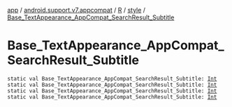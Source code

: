 [app](../../../index.md) / [android.support.v7.appcompat](../../index.md) / [R](../index.md) / [style](index.md) / [Base_TextAppearance_AppCompat_SearchResult_Subtitle](.)

# Base_TextAppearance_AppCompat_SearchResult_Subtitle

`static val Base_TextAppearance_AppCompat_SearchResult_Subtitle: `[`Int`](https://kotlinlang.org/api/latest/jvm/stdlib/kotlin/-int/index.html)
`static val Base_TextAppearance_AppCompat_SearchResult_Subtitle: `[`Int`](https://kotlinlang.org/api/latest/jvm/stdlib/kotlin/-int/index.html)
`static val Base_TextAppearance_AppCompat_SearchResult_Subtitle: `[`Int`](https://kotlinlang.org/api/latest/jvm/stdlib/kotlin/-int/index.html)
`static val Base_TextAppearance_AppCompat_SearchResult_Subtitle: `[`Int`](https://kotlinlang.org/api/latest/jvm/stdlib/kotlin/-int/index.html)
